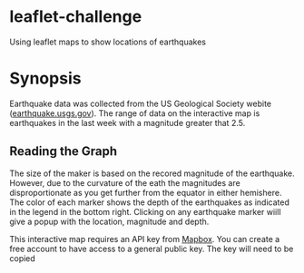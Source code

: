 # leaflet-challenge
Using leaflet maps to show locations of earthquakes

# Synopsis

Earthquake data was collected from the US Geological Society webite (<a href="https://earthquake.usgs.gov/earthquakes/" target="blank">earthquake.usgs.gov</a>). The range of data on the interactive map is earthquakes in the last week with a magnitude greater that 2.5.

## Reading the Graph

The size of the maker is based on the recored magnitude of the earthquake. However, due to the curvature of the eath the magnitudes are disproportionate as you get further from the equator in either hemishere. The color of each marker shows the depth of the earthquakes as indicated in the legend in the bottom right. Clicking on any earthquake marker wiill give a popup with the location, magnitude and depth.

This interactive map requires an API key from <a href="https://www.mapbox.com/" target="blank">Mapbox</a>. You can create a free account to have access to a general public key. The key will need to be copied